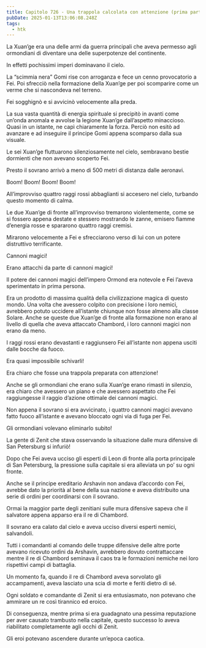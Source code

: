 ```yaml
---
title: Capitolo 726 - Una trappola calcolata con attenzione (prima parte)
pubDate: 2025-01-13T13:06:08.248Z
tags:
  - htk
---
```


La Xuan’ge era una delle armi da guerra principali che aveva permesso agli ormondiani di diventare una delle superpotenze del continente.

In effetti pochissimi imperi dominavano il cielo.

La “scimmia nera” Gomi rise con arroganza e fece un cenno provocatorio a Fei. Poi sfrecciò nella formazione della Xuan’ge per poi scomparire come un verme che si nascondeva nel terreno.

Fei sogghignò e si avvicinò velocemente alla preda.

La sua vasta quantità di energia spirituale si precipitò in avanti come un’onda anomala e avvolse la legione Xuan’ge dall’aspetto minaccioso. Quasi in un istante, ne capì chiaramente la forza. Perciò non esitò ad avanzare e ad inseguire il principe Gomi appena scomparso dalla sua visuale.

Le sei Xuan’ge fluttuarono silenziosamente nel cielo, sembravano bestie dormienti che non avevano scoperto Fei.

Presto il sovrano arrivò a meno di 500 metri di distanza dalle aeronavi.

Boom! Boom! Boom! Boom!

All’improvviso quattro raggi rossi abbaglianti si accesero nel cielo, turbando questo momento di calma.

Le due Xuan’ge di fronte all’improvviso tremarono violentemente, come se si fossero appena destate e stessero mostrando le zanne, emisero fiamme d’energia rosse e spararono quattro raggi cremisi.

Mirarono velocemente a Fei e sfrecciarono verso di lui con un potere distruttivo terrificante.

Cannoni magici!

Erano attacchi da parte di cannoni magici!

Il potere dei cannoni magici dell’impero Ormond era notevole e Fei l’aveva sperimentato in prima persona.

Era un prodotto di massima qualità della civilizzazione magica di questo mondo. Una volta che avessero colpito con precisione i loro nemici, avrebbero potuto uccidere all’istante chiunque non fosse almeno alla classe Solare.
Anche se queste due Xuan’ge di fronte alla formazione non erano al livello di quella che aveva attaccato Chambord, i loro cannoni magici non erano da meno.

I raggi rossi erano devastanti e raggiunsero Fei all’istante non appena usciti dalle bocche da fuoco.

Era quasi impossibile schivarli!

Era chiaro che fosse una trappola preparata con attenzione!

Anche se gli ormondiani che erano sulla Xuan’ge erano rimasti in silenzio, era chiaro che avessero un piano e che avessero aspettato che Fei raggiungesse il raggio d’azione ottimale dei cannoni magici.

Non appena il sovrano si era avvicinato, i quattro cannoni magici avevano fatto fuoco all’istante e avevano bloccato ogni via di fuga per Fei.

Gli ormondiani volevano eliminarlo subito!

La gente di Zenit che stava osservando la situazione dalle mura difensive di San Petersburg si infuriò!

Dopo che Fei aveva ucciso gli esperti di Leon di fronte alla porta principale di San Petersburg, la pressione sulla capitale si era alleviata un po’ su ogni fronte.

Anche se il principe ereditario Arshavin non andava d’accordo con Fei, avrebbe dato la priorità al bene della sua nazione e aveva distribuito una serie di ordini per coordinarsi con il sovrano.

Ormai la maggior parte degli zenitiani sulle mura difensive sapeva che il salvatore appena apparso era il re di Chambord.

Il sovrano era calato dal cielo e aveva ucciso diversi esperti nemici, salvandoli.

Tutti i comandanti al comando delle truppe difensive delle altre porte avevano ricevuto ordini da Arshavin, avrebbero dovuto contrattaccare mentre il re di Chambord seminava il caos tra le formazioni nemiche nei loro rispettivi campi di battaglia.

Un momento fa, quando il re di Chambord aveva sorvolato gli accampamenti, aveva lasciato una scia di morte e feriti dietro di sé.

Ogni soldato e comandante di Zenit si era entusiasmato, non potevano che ammirare un re così tirannico ed eroico.

Di conseguenza, mentre prima si era guadagnato una pessima reputazione per aver causato trambusto nella capitale, questo successo lo aveva riabilitato completamente agli occhi di Zenit.

Gli eroi potevano ascendere durante un’epoca caotica.
